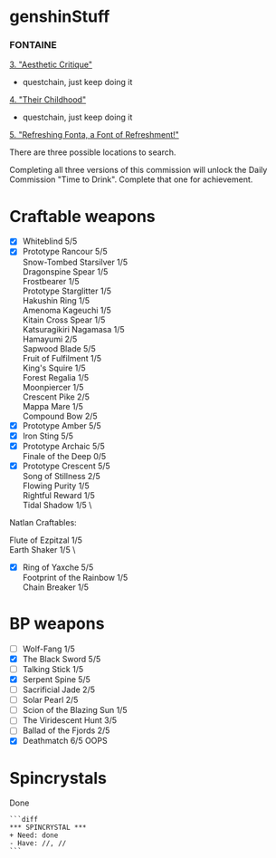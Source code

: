  # genshinStuff </h1>

<h3>FONTAINE</h3>

<ins>3. "Aesthetic Critique"</ins>

- questchain, just keep doing it

<ins>4. "Their Childhood"</ins>

- questchain, just keep doing it

<ins>5. "Refreshing Fonta, a Font of Refreshment!"</ins>

There are three possible locations to search.

Completing all three versions of this commission will unlock the Daily Commission "Time to Drink". 
Complete that one for achievement.


# Craftable weapons </h1>

- [x] Whiteblind 5/5 
- [x] Prototype Rancour 5/5 \
Snow-Tombed Starsilver 1/5 \
Dragonspine Spear 1/5 \
Frostbearer 1/5 \
Prototype Starglitter 1/5 \
Hakushin Ring 1/5 \
Amenoma Kageuchi 1/5 \
Kitain Cross Spear 1/5 \
Katsuragikiri Nagamasa 1/5 \
Hamayumi 2/5 \
Sapwood Blade 5/5 \
Fruit of Fulfilment 1/5 \
King's Squire 1/5 \
Forest Regalia 1/5 \
Moonpiercer 1/5 \
Crescent Pike 2/5 \
Mappa Mare 1/5 \
Compound Bow 2/5 
- [x] Prototype Amber 5/5 
- [x] Iron Sting 5/5 
- [x] Prototype Archaic 5/5 \
Finale of the Deep 0/5 
- [x] Prototype Crescent 5/5 \
Song of Stillness 2/5 \
Flowing Purity 1/5 \
Rightful Reward 1/5 \
Tidal Shadow 1/5 \

Natlan Craftables:

Flute of Ezpitzal 1/5 \
Earth Shaker 1/5 \
- [x] Ring of Yaxche 5/5 \
Footprint of the Rainbow 1/5 \
Chain Breaker 1/5 

# BP weapons </h1>

- [ ] Wolf-Fang 1/5
- [x] The Black Sword 5/5 
- [ ] Talking Stick 1/5
- [x] Serpent Spine 5/5 
- [ ] Sacrificial Jade 2/5
- [ ] Solar Pearl 2/5 
- [ ] Scion of the Blazing Sun 1/5
- [ ] The Viridescent Hunt 3/5 
- [ ] Ballad of the Fjords 2/5
- [x] Deathmatch 6/5 OOPS

# Spincrystals </h1>

Done

~~~
```diff
*** SPINCRYSTAL ***
+ Need: done
- Have: //, //
```
~~~